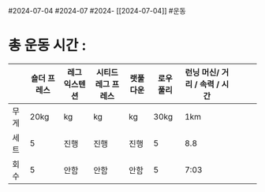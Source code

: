 #2024-07-04 #2024-07 #2024- [[2024-07-04]]
#운동 

# 총 운동 시간 : 

|     | 숄더 프레스 | 레그 익스텐션 | 시티드 레그 프레스 | 랫풀 다운 | 로우 풀리 | 런닝 머신/ 거리 / 속력 / 시간 |     |     |     |
| --- | ------ | ------- | ---------- | ----- | ----- | ------------------- | --- | --- | --- |
| 무게  | 20kg   | kg      | kg         | kg    | 30kg  | 1km                 |     |     |     |
| 세트  | 5      | 진행      | 진행         | 진행    | 5     | 8.8                 |     |     |     |
| 회수  | 5      | 안함      | 안함         | 안함    | 5     | 7:03                |     |     |     |
  
